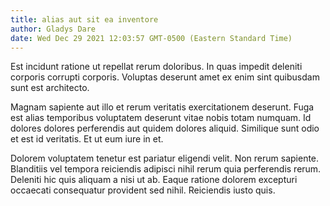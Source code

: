 ```yaml
---
title: alias aut sit ea inventore
author: Gladys Dare
date: Wed Dec 29 2021 12:03:57 GMT-0500 (Eastern Standard Time)
---
```

Est incidunt ratione ut repellat rerum doloribus. In quas impedit deleniti corporis corrupti corporis. Voluptas deserunt amet ex enim sint quibusdam sunt est architecto.

 Magnam sapiente aut illo et rerum veritatis exercitationem deserunt. Fuga est alias temporibus voluptatem deserunt vitae nobis totam numquam. Id dolores dolores perferendis aut quidem dolores aliquid. Similique sunt odio et est id veritatis. Et ut eum iure in et.

 Dolorem voluptatem tenetur est pariatur eligendi velit. Non rerum sapiente. Blanditiis vel tempora reiciendis adipisci nihil rerum quia perferendis rerum. Deleniti hic quis aliquam a nisi ut ab. Eaque ratione dolorem excepturi occaecati consequatur provident sed nihil. Reiciendis iusto quis.